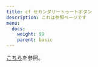 ```yaml
---
title: cf セカンダリートゥートボタン
description: これは参照ページです
menu:
  docs:
    weight: 99
    parent: basic
---
```


[こちら](https://docs.thedesk.top/setting/post/secondary)を参照。